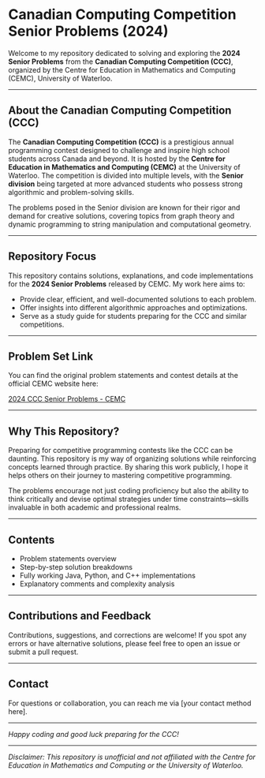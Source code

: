 # Canadian Computing Competition Senior Problems (2024)

Welcome to my repository dedicated to solving and exploring the **2024 Senior Problems** from the **Canadian Computing Competition (CCC)**, organized by the Centre for Education in Mathematics and Computing (CEMC), University of Waterloo.

---

## About the Canadian Computing Competition (CCC)

The **Canadian Computing Competition (CCC)** is a prestigious annual programming contest designed to challenge and inspire high school students across Canada and beyond. It is hosted by the **Centre for Education in Mathematics and Computing (CEMC)** at the University of Waterloo. The competition is divided into multiple levels, with the **Senior division** being targeted at more advanced students who possess strong algorithmic and problem-solving skills.

The problems posed in the Senior division are known for their rigor and demand for creative solutions, covering topics from graph theory and dynamic programming to string manipulation and computational geometry.

---

## Repository Focus

This repository contains solutions, explanations, and code implementations for the **2024 Senior Problems** released by CEMC. My work here aims to:

- Provide clear, efficient, and well-documented solutions to each problem.
- Offer insights into different algorithmic approaches and optimizations.
- Serve as a study guide for students preparing for the CCC and similar competitions.

---

## Problem Set Link

You can find the original problem statements and contest details at the official CEMC website here:

[2024 CCC Senior Problems - CEMC](https://cemc.uwaterloo.ca/sites/default/files/documents/2024/2024CCCSrProblems.html)

---

## Why This Repository?

Preparing for competitive programming contests like the CCC can be daunting. This repository is my way of organizing solutions while reinforcing concepts learned through practice. By sharing this work publicly, I hope it helps others on their journey to mastering competitive programming.

The problems encourage not just coding proficiency but also the ability to think critically and devise optimal strategies under time constraints—skills invaluable in both academic and professional realms.

---

## Contents

- Problem statements overview
- Step-by-step solution breakdowns
- Fully working Java, Python, and C++ implementations
- Explanatory comments and complexity analysis

---

## Contributions and Feedback

Contributions, suggestions, and corrections are welcome! If you spot any errors or have alternative solutions, please feel free to open an issue or submit a pull request.

---

## Contact

For questions or collaboration, you can reach me via [your contact method here].

---

*Happy coding and good luck preparing for the CCC!*

---

*Disclaimer: This repository is unofficial and not affiliated with the Centre for Education in Mathematics and Computing or the University of Waterloo.*

